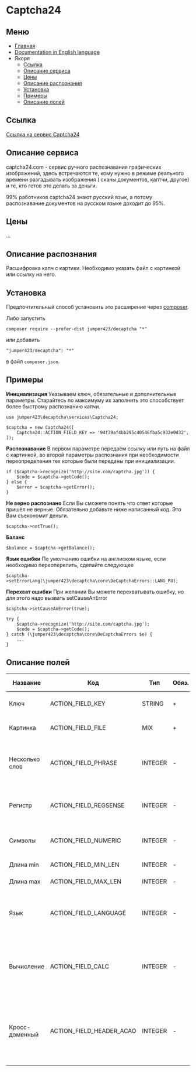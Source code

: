Captcha24
==============
Меню
--------------
+ [Главная](../docs/README-ru.md)
+ [Documentation in English language](../docs/Captcha24-en.md)
+ Якоря
  + [Ссылка](#Ссылка)
  + [Описание сервиса](#Описание-сервиса)
  + [Цены](#Цены)
  + [Описание распознания](#Описание-распознания)
  + [Установка](#Установка)
  + [Примеры](#Примеры)
  + [Описание полей](#Описание-полей)


Ссылка
--------------
[Ссылка на сервис Captcha24](http://captcha24.com/)

Описание сервиса
--------------
captcha24.com - сервис ручного распознавания графических изображений, здесь встречаются те, кому нужно в режиме реального времени разгадывать изображения ( сканы документов, каптчи, другое) и те, кто готов это делать за деньги.

99% работников captcha24 знают русский язык, а потому распознавание документов на русском языке доходит до 95%.

Цены
--------------
 ... 

Описание распознания
--------------
Расшифровка капч с картики. Необходимо указать файл с картинкой или ссылку на него.

Установка
--------------
Предпочтительный способ установить это расширение через [composer](http://getcomposer.org/download/).

Либо запустить
```
composer require --prefer-dist jumper423/decaptcha "*"
```
или добавить
```
"jumper423/decaptcha": "*"
```
в файл `composer.json`.


Примеры
--------------
__Инициализация__
Указываем ключ, обязательные и дополнительные параметры. Старайтесь по максимуму их заполнить это способствует более быстрому распознанию капчи.
```
use jumper423\decaptcha\services\Captcha24;

$captcha = new Captcha24([
    Captcha24::ACTION_FIELD_KEY => '94f39af4bb295c40546fba5c932e0d32',
]);
```
__Распознавание__
В первом параметре передаём ссылку или путь на файл с картинкой, во второй параметры распознания при необходимости переопределения тех которые были переданы при инициализации.
```
if ($captcha->recognize('http://site.com/captcha.jpg')) {
    $code = $captcha->getCode();
} else {
    $error = $captcha->getError();
}
```
__Не верно распознано__
Если Вы сможете понять что ответ которые пришёл не верные. Обязательно добавьте ниже написанный код. Это Вам съекономит деньги.
```
$captcha->notTrue();
```
__Баланс__
```
$balance = $captcha->getBalance();
```
__Язык ошибки__
По умолчанию ошибки на англиском языке, если необходимо переоперелить, сделайте следующее
```
$captcha->setErrorLang(\jumper423\decaptcha\core\DeCaptchaErrors::LANG_RU);
```
__Перехват ошибки__
При желании Вы можете перехватывать ошибку, но для этого надо вызвать setCauseAnError
```
$captcha->setCauseAnError(true);

try {
    $captcha->recognize('http://site.com/captcha.jpg');
    $code = $captcha->getCode();
} catch (\jumper423\decaptcha\core\DeCaptchaErrors $e) {
    ...
}
```


Описание полей
--------------
 Название | Код | Тип | Обяз. | По ум. | Возможные значения | Описание 
 --- | --- | --- | --- | --- | --- | --- 
 Ключ | ACTION_FIELD_KEY | STRING | + |  |  | Ключ от учетной записи |
 Картинка | ACTION_FIELD_FILE | MIX | + |  |  | Путь на файл с картинкой или ссылка на него |
 Несколько слов | ACTION_FIELD_PHRASE | INTEGER | - | 0 | 0 - одно слово; 1 - каптча имеет два слова | Работник должен ввести текст с одним или несколькими пробелами |
 Регистр | ACTION_FIELD_REGSENSE | INTEGER | - | 0 | 0 - регистр ответа не имеет значения; 1 - регистр ответа имеет значение | Работник должен ввести ответ с учетом регистра |
 Символы | ACTION_FIELD_NUMERIC | INTEGER | - | 0 | 0 - параметр не задействован; 1 - капча состоит только из цифр | Какие символы используется в капче |
 Длина min | ACTION_FIELD_MIN_LEN | INTEGER | - | 0 |  | Минимальная длина капчи |
 Длина max | ACTION_FIELD_MAX_LEN | INTEGER | - | 0 |  | Максимальная длина капчи |
 Язык | ACTION_FIELD_LANGUAGE | INTEGER | - | 0 | 0 - параметр не задействован; 1 - на капче только кириллические буквы | Символы какого языка размещенны на капче |
 Вычисление | ACTION_FIELD_CALC | INTEGER | - | 0 | 0 - параметр не задействован; 1 - работнику нужно совершить математическое действие с капчи | На капче изображенно математичекая выражение и её необходимо решить |
 Кросс-доменный | ACTION_FIELD_HEADER_ACAO | INTEGER | - | 0 | 0 - значение по умолчанию; 1 - in.php передаст Access-Control-Allow-Origin: * параметр в заголовке ответа | Необходимо для кросс-доменных AJAX запросов в браузерных приложениях. |

